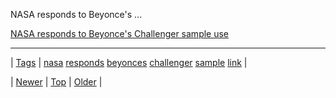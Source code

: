 <!--
title: NASA responds to Beyonce&apos;s Challenger sample use
date: 2020-06-28T15:27:00.216Z
tags: nasa, responds, beyonces, challenger, sample, link
-->


NASA responds to Beyonce's ...

[NASA responds to Beyonce's Challenger sample use](http://news.yahoo.com/nasa-responds-beyonce-39-challenger-sample-233013835.html)

<!--BOTTOM-POST-NAVIGATION-->
---

| [Tags](tags.md) | [nasa](tag-nasa.md) [responds](tag-responds.md) [beyonces](tag-beyonces.md) [challenger](tag-challenger.md) [sample](tag-sample.md) [link](tag-link.md) |

| [Newer](71885438512.md) | [Top](index.md) | [Older](71887267887.md) |
